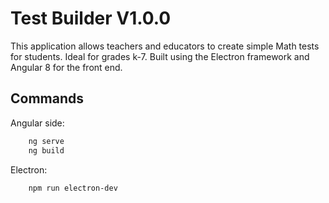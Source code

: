 # Test Builder V1.0.0

This application allows teachers and educators to create simple Math tests for students. Ideal for grades k-7. Built using the Electron framework and Angular 8 for the front end.

## Commands

Angular side:

```bash
    ng serve
    ng build
```

Electron:

```bash
    npm run electron-dev
```
